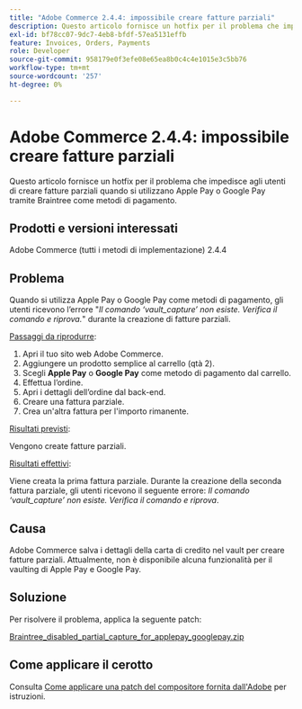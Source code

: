 ```yaml
---
title: "Adobe Commerce 2.4.4: impossibile creare fatture parziali"
description: Questo articolo fornisce un hotfix per il problema che impedisce agli utenti di creare fatture parziali quando si utilizzano Apple Pay o Google Pay tramite Braintree come metodi di pagamento.
exl-id: bf78cc07-9dc7-4eb8-bfdf-57ea5131effb
feature: Invoices, Orders, Payments
role: Developer
source-git-commit: 958179e0f3efe08e65ea8b0c4c4e1015e3c5bb76
workflow-type: tm+mt
source-wordcount: '257'
ht-degree: 0%

---
```


# Adobe Commerce 2.4.4: impossibile creare fatture parziali

Questo articolo fornisce un hotfix per il problema che impedisce agli utenti di creare fatture parziali quando si utilizzano Apple Pay o Google Pay tramite Braintree come metodi di pagamento.

## Prodotti e versioni interessati

Adobe Commerce (tutti i metodi di implementazione) 2.4.4

## Problema

Quando si utilizza Apple Pay o Google Pay come metodi di pagamento, gli utenti ricevono l’errore &quot;*Il comando ‘vault_capture’ non esiste. Verifica il comando e riprova.*&quot; durante la creazione di fatture parziali.

<u>Passaggi da riprodurre</u>:

1. Apri il tuo sito web Adobe Commerce.
1. Aggiungere un prodotto semplice al carrello (qtà 2).
1. Scegli **Apple Pay** o **Google Pay** come metodo di pagamento dal carrello.
1. Effettua l’ordine.
1. Apri i dettagli dell’ordine dal back-end.
1. Creare una fattura parziale.
1. Crea un&#39;altra fattura per l&#39;importo rimanente.

<u>Risultati previsti</u>:

Vengono create fatture parziali.

<u>Risultati effettivi</u>:

Viene creata la prima fattura parziale. Durante la creazione della seconda fattura parziale, gli utenti ricevono il seguente errore: *Il comando ‘vault_capture’ non esiste. Verifica il comando e riprova*.

## Causa

Adobe Commerce salva i dettagli della carta di credito nel vault per creare fatture parziali. Attualmente, non è disponibile alcuna funzionalità per il vaulting di Apple Pay e Google Pay.

## Soluzione

Per risolvere il problema, applica la seguente patch:

[Braintree_disabled_partial_capture_for_applepay_googlepay.zip](assets/braintree-disabled-partial-capture-for-applepay-googlepay.zip)

## Come applicare il cerotto

Consulta [Come applicare una patch del compositore fornita dall&#39;Adobe](/help/how-to/general/how-to-apply-a-composer-patch-provided-by-magento.md) per istruzioni.
